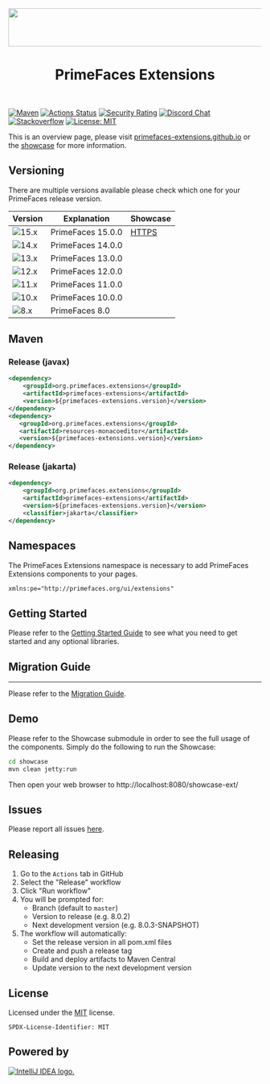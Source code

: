 <div align="center">
<img src="http://primefaces-extensions.github.io/reports/images/title.png" width="560" height="76" >

# PrimeFaces Extensions
</div>
<br>

[![Maven](https://img.shields.io/maven-central/v/org.primefaces.extensions/primefaces-extensions.svg)](https://repo1.maven.org/maven2/org/primefaces/extensions/primefaces-extensions/)
[![Actions Status](https://github.com/primefaces-extensions/primefaces-extensions/workflows/Java%20CI/badge.svg)](https://github.com/primefaces-extensions/primefaces-extensions/actions)
[![Security Rating](https://sonarcloud.io/api/project_badges/measure?project=org.primefaces.extensions%3Aprimefaces-extensions-parent&metric=security_rating)](https://sonarcloud.io/dashboard?id=org.primefaces.extensions%3Aprimefaces-extensions-parent)
[![Discord Chat](https://img.shields.io/badge/chat-discord-7289da)](https://discord.gg/gzKFYnpmCY)
[![Stackoverflow](https://img.shields.io/badge/StackOverflow-primefaces-chocolate.svg)](https://stackoverflow.com/questions/tagged/primefaces-extensions)
[![License: MIT](https://img.shields.io/badge/License-MIT-yellow.svg)](https://opensource.org/licenses/MIT)

This is an overview page, please visit [primefaces-extensions.github.io](http://primefaces-extensions.github.io/) or the [showcase](https://primefaces-extensions-showcase-55pq8.ondigitalocean.app/) for more information.

## Versioning

There are multiple versions available please check which one for your PrimeFaces release version.

| Version | Explanation | Showcase |
| --- | --- | --- |
| ![15.x](https://img.shields.io/maven-central/v/org.primefaces.extensions/primefaces-extensions?versionPrefix=15.0&color=cyan) | PrimeFaces 15.0.0 | [HTTPS](https://primefaces-extensions-showcase-55pq8.ondigitalocean.app/) |
| ![14.x](https://img.shields.io/maven-central/v/org.primefaces.extensions/primefaces-extensions?versionPrefix=14.0&color=cyan) | PrimeFaces 14.0.0 | |
| ![13.x](https://img.shields.io/maven-central/v/org.primefaces.extensions/primefaces-extensions?versionPrefix=13.0&color=cyan) | PrimeFaces 13.0.0 | |
| ![12.x](https://img.shields.io/maven-central/v/org.primefaces.extensions/primefaces-extensions?versionPrefix=12.0&color=cyan) | PrimeFaces 12.0.0 | |
| ![11.x](https://img.shields.io/maven-central/v/org.primefaces.extensions/primefaces-extensions?versionPrefix=11.0&color=cyan) | PrimeFaces 11.0.0 | |
| ![10.x](https://img.shields.io/maven-central/v/org.primefaces.extensions/primefaces-extensions?versionPrefix=10.0&color=cyan) | PrimeFaces 10.0.0 | |
| ![8.x](https://img.shields.io/maven-central/v/org.primefaces.extensions/primefaces-extensions?versionPrefix=8.0&color=cyan) | PrimeFaces 8.0 | |

## Maven

### Release (javax)

```xml
<dependency>
    <groupId>org.primefaces.extensions</groupId>
    <artifactId>primefaces-extensions</artifactId>
    <version>${primefaces-extensions.version}</version>
</dependency>
<dependency>
   <groupId>org.primefaces.extensions</groupId>
   <artifactId>resources-monacoeditor</artifactId>
   <version>${primefaces-extensions.version}</version>
</dependency>
```

### Release (jakarta)

```xml
<dependency>
    <groupId>org.primefaces.extensions</groupId>
    <artifactId>primefaces-extensions</artifactId>
    <version>${primefaces-extensions.version}</version>
    <classifier>jakarta</classifier>
</dependency>
```

## Namespaces

The PrimeFaces Extensions namespace is necessary to add PrimeFaces Extensions components to your pages.

```xml
xmlns:pe="http://primefaces.org/ui/extensions"
```

## Getting Started

Please refer to the [Getting Started Guide](https://github.com/primefaces-extensions/primefaces-extensions.github.com/wiki/Getting-Started) to see what you need
to get started and any optional libraries.

## Migration Guide
***
Please refer to the [Migration Guide](https://github.com/primefaces-extensions/primefaces-extensions.github.com/wiki/Migration-Guide).

## Demo

Please refer to the Showcase submodule in order to see the full usage of the components. Simply do the following to run the Showcase:

```sh
cd showcase
mvn clean jetty:run
```

Then open your web browser to http://localhost:8080/showcase-ext/

## Issues

Please report all issues [here](https://github.com/primefaces-extensions/primefaces-extensions/issues).

## Releasing

1. Go to the `Actions` tab in GitHub
2. Select the "Release" workflow
3. Click "Run workflow"
4. You will be prompted for:
   - Branch (default to `master`)
   - Version to release (e.g. 8.0.2)
   - Next development version (e.g. 8.0.3-SNAPSHOT)
5. The workflow will automatically:
   - Set the release version in all pom.xml files
   - Create and push a release tag
   - Build and deploy artifacts to Maven Central
   - Update version to the next development version

## License

Licensed under the [MIT](https://en.wikipedia.org/wiki/MIT_License) license.

`SPDX-License-Identifier: MIT`

## Powered by

[![IntelliJ IDEA logo.](https://resources.jetbrains.com/storage/products/company/brand/logos/IntelliJ_IDEA.svg)](https://jb.gg/OpenSourceSupport)

